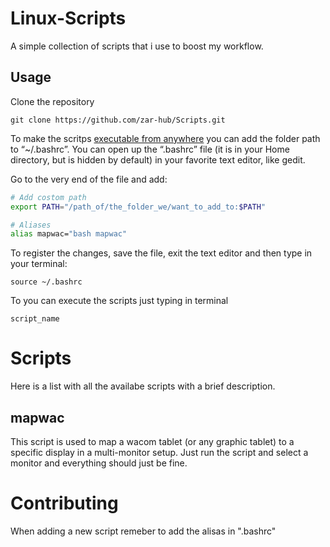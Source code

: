 # Linux-Scripts
A simple collection of scripts that i use to boost my workflow.

## Usage
Clone the repository
```
git clone https://github.com/zar-hub/Scripts.git
```
To make the scritps [executable from anywhere](https://www.maketecheasier.com/make-scripts-executable-everywhere-linux/) you can add the folder path to “~/.bashrc”. 
You can open up the “.bashrc” file (it is in your Home directory, but is hidden by default) in your favorite text editor, like gedit.

Go to the very end of the file and add:
```bash
# Add costom path
export PATH="/path_of/the_folder_we/want_to_add_to:$PATH"

# Aliases
alias mapwac="bash mapwac"
```
To register the changes, save the file, exit the text editor and then type in your terminal:
```
source ~/.bashrc
```
To you can execute the scripts just typing in terminal
```
script_name
```

# Scripts
Here is a list with all the availabe scripts with a brief description.
## mapwac
This script is used to map a wacom tablet (or any graphic tablet)
to a specific display in a multi-monitor setup.
Just run the script and select a monitor and everything should just be fine.

# Contributing
When adding a new script remeber to add the alisas in ".bashrc"
